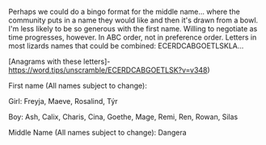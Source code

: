 Perhaps we could do a bingo format for the middle name... where the community puts in a name they would like and then it's drawn from a bowl. 
I'm less likely to be so generous with the first name. Willing to negotiate as time progresses, however. In ABC order, not in preference order.
Letters in most lizards names that could be combined: ECERDCABGOETLSKLA...

[Anagrams with these letters]-https://word.tips/unscramble/ECERDCABGOETLSK?v=v348)

First name (All names subject to change): 

Girl: Freyja, Maeve, Rosalind, Týr

Boy: Ash, Calix, Charis, Cina, Goethe, Mage, Remi, Ren, Rowan, Silas

Middle Name (All names subject to change): Dangera

